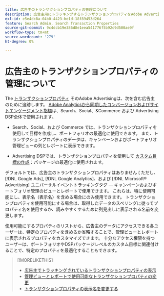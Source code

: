 ```yaml
---
title: 広告主のトランザクションプロパティの管理について
description: 広告主用にトラッキングするトランザクションプロパティをAdobe Advertisingが使用する方法を説明します。
exl-id: e5e4dc8a-04b0-4423-be1d-18f89453d264
feature: Search Admin, Search Transaction Properties
source-git-commit: 9c4dcb19e386d8e1eea541776f5b92c9d500ae9f
workflow-type: tm+mt
source-wordcount: '279'
ht-degree: 0%

---
```


# 広告主のトランザクションプロパティの管理について

The [トランザクションプロパティ](/help/search-social-commerce/glossary.md#s-t) そのAdobe Advertisingは、次を含む広告主のために追跡します。 [Adobe Analyticsから同期したコンバージョンおよびサイトエンゲージメント指標](/help/integrations/analytics/analytics-data-in-advertising.md)は、Search、Social、&amp;Commerce および Advertising DSP全体で使用されます。

* Search、Social、および Commerce では、トランザクションプロパティを使用して目標を作成し、ポートフォリオの最適化に使用できます。 また、トランザクションプロパティのデータは、キャンペーンおよびポートフォリオ管理ビューの列とレポートに表示できます。

* Advertising DSPでは、トランザクションプロパティを使用して [カスタム目標の作成](/help/dsp/optimization/custom-goal-create.md)：パッケージの最適化に使用されます。

デフォルトでは、広告主のトランザクションプロパティはありません ( ただし、 [!DNL Google Ads], [!DNL Google Analytics]、および [!DNL Microsoft® Advertising] ユニバーサルイベントトラッキングタグ — キャンペーンおよびポートフォリオ管理のビューとレポートで使用できます。 これらは、特に使用可能にし、表示名（表示名）を含める場合にのみ使用できます。 トランザクションプロパティを使用可能にする場合は、取得したデータのスペリングに従ってプロパティ名を使用するか、読みやすくするために列見出しに表示される名前を変更します。

使用可能にするプロパティのリストから、広告主のデータにアクセスできる各ユーザーは、特定のプロパティを含めるか省略することで、管理ビューとレポートに表示されるプロパティをカスタマイズできます。 十分なアクセス権限を持つユーザーは、ポートフォリオやDSPパッケージレベルのカスタム目標に関連付けることで、特定のプロパティを最適化することもできます。

>[!MORELIKETHIS]
>
>* [広告主でトラッキングされているトランザクションプロパティの表示](transaction-property-view-tracked.md)
>* [管理ビューとレポートで使用可能なトランザクションプロパティの変更](transaction-property-edit-available.md)
>* [トランザクションプロパティの表示名を変更する](transaction-property-edit-display-name.md)
